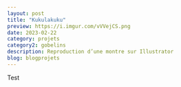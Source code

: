 ```yaml
---
layout: post
title: "Kukulakuku"
preview: https://i.imgur.com/vVVejCS.png
date: 2023-02-22
category: projets 
category2: gobelins
description: Reproduction d’une montre sur Illustrator
blog: blogprojets
---
```


Test
